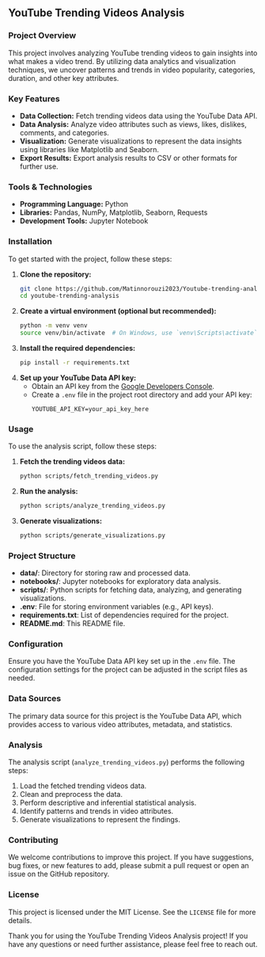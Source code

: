 ## YouTube Trending Videos Analysis

### Project Overview
This project involves analyzing YouTube trending videos to gain insights into what makes a video trend. By utilizing data analytics and visualization techniques, we uncover patterns and trends in video popularity, categories, duration, and other key attributes.

### Key Features
- **Data Collection:** Fetch trending videos data using the YouTube Data API.
- **Data Analysis:** Analyze video attributes such as views, likes, dislikes, comments, and categories.
- **Visualization:** Generate visualizations to represent the data insights using libraries like Matplotlib and Seaborn.
- **Export Results:** Export analysis results to CSV or other formats for further use.

### Tools & Technologies
- **Programming Language:** Python
- **Libraries:** Pandas, NumPy, Matplotlib, Seaborn, Requests
- **Development Tools:** Jupyter Notebook

### Installation
To get started with the project, follow these steps:
1. **Clone the repository:**
    ```sh
    git clone https://github.com/Matinnorouzi2023/Youtube-trending-analysis.git
    cd youtube-trending-analysis
    ```
2. **Create a virtual environment (optional but recommended):**
    ```sh
    python -m venv venv
    source venv/bin/activate  # On Windows, use `venv\Scripts\activate`
    ```
3. **Install the required dependencies:**
    ```sh
    pip install -r requirements.txt
    ```
4. **Set up your YouTube Data API key:**
    - Obtain an API key from the [Google Developers Console](https://console.developers.google.com/).
    - Create a `.env` file in the project root directory and add your API key:
        ```
        YOUTUBE_API_KEY=your_api_key_here
        ```

### Usage
To use the analysis script, follow these steps:
1. **Fetch the trending videos data:**
    ```sh
    python scripts/fetch_trending_videos.py
    ```
2. **Run the analysis:**
    ```sh
    python scripts/analyze_trending_videos.py
    ```
3. **Generate visualizations:**
    ```sh
    python scripts/generate_visualizations.py
    ```

### Project Structure


- **data/**: Directory for storing raw and processed data.
- **notebooks/**: Jupyter notebooks for exploratory data analysis.
- **scripts/**: Python scripts for fetching data, analyzing, and generating visualizations.
- **.env**: File for storing environment variables (e.g., API keys).
- **requirements.txt**: List of dependencies required for the project.
- **README.md**: This README file.

### Configuration
Ensure you have the YouTube Data API key set up in the `.env` file. The configuration settings for the project can be adjusted in the script files as needed.

### Data Sources
The primary data source for this project is the YouTube Data API, which provides access to various video attributes, metadata, and statistics.

### Analysis
The analysis script (`analyze_trending_videos.py`) performs the following steps:
1. Load the fetched trending videos data.
2. Clean and preprocess the data.
3. Perform descriptive and inferential statistical analysis.
4. Identify patterns and trends in video attributes.
5. Generate visualizations to represent the findings.

### Contributing
We welcome contributions to improve this project. If you have suggestions, bug fixes, or new features to add, please submit a pull request or open an issue on the GitHub repository.

### License
This project is licensed under the MIT License. See the `LICENSE` file for more details.

Thank you for using the YouTube Trending Videos Analysis project! If you have any questions or need further assistance, please feel free to reach out.

